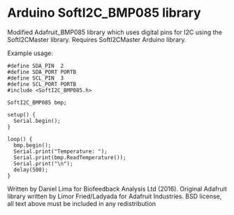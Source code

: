 Arduino SoftI2C_BMP085 library
==============================

Modified Adafruit_BMP085 library which uses
digital pins for I2C using the SoftI2CMaster library.
Requires SoftI2CMaster Arduino library.

Example usage:

	#define SDA_PIN  2
	#define SDA_PORT PORTB
	#define SCL_PIN  3
	#define SCL_PORT PORTB
	#include <SoftI2C_BMP085.h>

	SoftI2C_BMP085 bmp;

	setup() {
	  Serial.begin();
	}

	loop() {
	  bmp.begin();
	  Serial.print("Temperature: ");
	  Serial.print(bmp.ReadTemperature());
	  Serial.print("\n");
	  delay(500);
	}

Written by Daniel Lima for Biofeedback Analysis Ltd (2016).
Original Adafruit library written by Limor Fried/Ladyada for Adafruit Industries.
BSD license, all text above must be included in any redistribution
